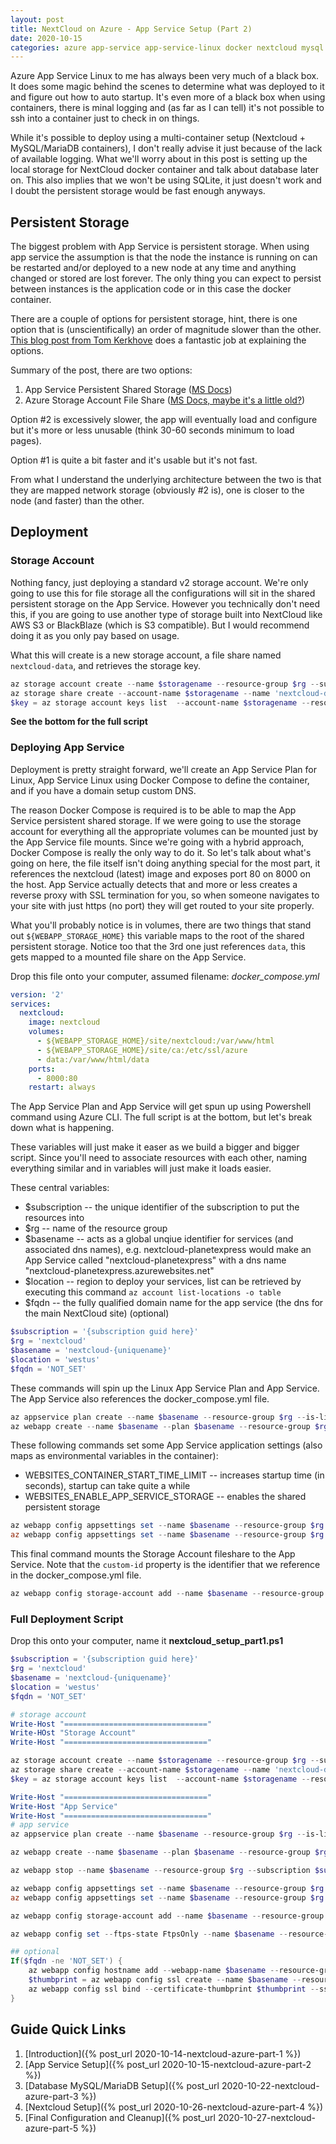```yaml
---
layout: post
title: NextCloud on Azure - App Service Setup (Part 2)
date: 2020-10-15
categories: azure app-service app-service-linux docker nextcloud mysql
---
```


Azure App Service Linux to me has always been very much of a black box.  It does some magic behind the scenes to determine what was deployed to it and figure out how to auto startup.  It's even more of a black box when using containers, there is minal logging and (as far as I can tell) it's not possible to ssh into a container just to check in on things.

While it's possible to deploy using a multi-container setup (Nextcloud + MySQL/MariaDB containers), I don't really advise it just because of the lack of available logging.  What we'll worry about in this post is setting up the local storage for NextCloud docker container and talk about database later on.  This also implies that we won't be using SQLite, it just doesn't work and I doubt the persistent storage would be fast enough anyways.

## Persistent Storage

The biggest problem with App Service is persistent storage.  When using app service the assumption is that the node the instance is running on can be restarted and/or deployed to a new node at any time and anything changed or stored are lost forever.  The only thing you can expect to persist between instances is the application code or in this case the docker container.

There are a couple of options for persistent storage, hint, there is one option that is (unscientifically) an order of magnitude slower than the other.  [This blog post from Tom Kerkhove](https://blog.tomkerkhove.be/2019/07/25/mounting-volumes-on-azure-web-app-for-containers/) does a fantastic job at explaining the options.

Summary of the post, there are two options:
1. App Service Persistent Shared Storage ([MS Docs](https://docs.microsoft.com/en-us/azure/app-service/configure-custom-container?pivots=container-linux#use-persistent-shared-storage))
1. Azure Storage Account File Share ([MS Docs, maybe it's a little old?](https://docs.microsoft.com/en-us/azure/app-service/configure-connect-to-azure-storage?pivots=container-linux))

Option #2 is excessively slower, the app will eventually load and configure but it's more or less unusable (think 30-60 seconds minimum to load pages).

Option #1 is quite a bit faster and it's usable but it's not fast.

From what I understand the underlying architecture between the two is that they are mapped network storage (obviously #2 is), one is closer to the node (and faster) than the other.

## Deployment

### Storage Account

Nothing fancy, just deploying a standard v2 storage account.  We're only going to use this for file storage all the configurations will sit in the shared persistent storage on the App Service.  However you technically don't need this, if you are going to use another type of storage built into NextCloud like AWS S3 or BlackBlaze (which is S3 compatible).  But I would recommend doing it as you only pay based on usage.

What this will create is a new storage account, a file share named `nextcloud-data`, and retrieves the storage key.

```powershell
az storage account create --name $storagename --resource-group $rg --subscription $subscription --access-tier Hot --sku 'Standard_LRS'
az storage share create --account-name $storagename --name 'nextcloud-data'
$key = az storage account keys list  --account-name $storagename --resource-group $rg --subscription $subscription --query [0].value
```
**See the bottom for the full script**

### Deploying App Service

Deployment is pretty straight forward, we'll create an App Service Plan for Linux, App Service Linux using Docker Compose to define the container, and if you have a domain setup custom DNS.

The reason Docker Compose is required is to be able to map the App Service persistent shared storage.  If we were going to use the storage account for everything all the appropriate volumes can be mounted just by the App Service file mounts.  Since we're going with a hybrid approach, Docker Compose is really the only way to do it.  So let's talk about what's going on here, the file itself isn't doing anything special for the most part, it references the nextcloud (latest) image and exposes port 80 on 8000 on the host.  App Service actually detects that and more or less creates a reverse proxy with SSL termination for you, so when someone navigates to your site with just https (no port) they will get routed to your site properly.

What you'll probably notice is in volumes, there are two things that stand out `${WEBAPP_STORAGE_HOME}` this variable maps to the root of the shared persistent storage.  Notice too that the 3rd one just references `data`, this gets mapped to a mounted file share on the App Service.

Drop this file onto your computer, assumed filename: *docker_compose.yml*
```yml
version: '2'
services:
  nextcloud:
    image: nextcloud
    volumes:
      - ${WEBAPP_STORAGE_HOME}/site/nextcloud:/var/www/html
      - ${WEBAPP_STORAGE_HOME}/site/ca:/etc/ssl/azure
      - data:/var/www/html/data
    ports:
      - 8000:80
    restart: always
```
The App Service Plan and App Service will get spun up using Powershell command using Azure CLI.  The full script is at the bottom, but let's break down what is happening.

These variables will just make it easer as we build a bigger and bigger script.  Since you'll need to associate resources with each other, naming everything similar and in variables will just make it loads easier.

These central variables:
- $subscription -- the unique identifier of the subscription to put the resources into
- $rg -- name of the resource group
- $basename -- acts as a global unqiue identifier for services (and associated dns names), e.g. nextcloud-planetexpress would make an App Service called "nextcloud-planetexpress" with a dns name "nextcloud-planetexpress.azurewebsites.net"
- $location -- region to deploy your services, list can be retrieved by executing this command `az account list-locations -o table`
- $fqdn -- the fully qualified domain name for the app service (the dns for the main NextCloud site) (optional)

```powershell
$subscription = '{subscription guid here}'
$rg = 'nextcloud'
$basename = 'nextcloud-{uniquename}'
$location = 'westus'
$fqdn = 'NOT_SET'
```
These commands will spin up the Linux App Service Plan and App Service.  The App Service also references the docker_compose.yml file.

```powershell
az appservice plan create --name $basename --resource-group $rg --is-linux --location $location --sku P1V2 --subscription $subscription
az webapp create --name $basename --plan $basename --resource-group $rg  --subscription $subscription --multicontainer-config-type compose --multicontainer-config-file docker_compose.yml
```

These following commands set some App Service application settings (also maps as environmental variables in the container):
- WEBSITES_CONTAINER_START_TIME_LIMIT -- increases startup time (in seconds), startup can take quite a while
- WEBSITES_ENABLE_APP_SERVICE_STORAGE -- enables the shared persistent storage

```powershell
az webapp config appsettings set --name $basename --resource-group $rg --subscription $subscription --settings WEBSITES_CONTAINER_START_TIME_LIMIT=1800
az webapp config appsettings set --name $basename --resource-group $rg --subscription $subscription --settings WEBSITES_ENABLE_APP_SERVICE_STORAGE=true
```

This final command mounts the Storage Account fileshare to the App Service.  Note that the `custom-id` property is the identifier that we reference in the docker_compose.yml file.

```powershell
az webapp config storage-account add --name $basename --resource-group $rg --account-name $storagename --access-key $key --share-name 'nextcloud-data' --custom-id 'data' --storage-type AzureFiles --mount-path '/var/www/html/data'
```

### Full Deployment Script

Drop this onto your computer, name it **nextcloud_setup_part1.ps1**
```powershell
$subscription = '{subscription guid here}'
$rg = 'nextcloud'
$basename = 'nextcloud-{uniquename}'
$location = 'westus'
$fqdn = 'NOT_SET'

# storage account
Write-Host "================================"
Write-HOst "Storage Account"
Write-Host "================================"

az storage account create --name $storagename --resource-group $rg --subscription $subscription --access-tier Hot --sku 'Standard_LRS'
az storage share create --account-name $storagename --name 'nextcloud-data'
$key = az storage account keys list  --account-name $storagename --resource-group $rg --subscription $subscription --query [0].value

Write-Host "================================"
Write-Host "App Service"
Write-Host "================================"
# app service
az appservice plan create --name $basename --resource-group $rg --is-linux --location $location --sku P1V2 --subscription $subscription

az webapp create --name $basename --plan $basename --resource-group $rg  --subscription $subscription --multicontainer-config-type compose --multicontainer-config-file docker_compose.yml

az webapp stop --name $basename --resource-group $rg --subscription $subscription

az webapp config appsettings set --name $basename --resource-group $rg --subscription $subscription --settings WEBSITES_CONTAINER_START_TIME_LIMIT=1800
az webapp config appsettings set --name $basename --resource-group $rg --subscription $subscription --settings WEBSITES_ENABLE_APP_SERVICE_STORAGE=true

az webapp config storage-account add --name $basename --resource-group $rg --account-name $storagename --access-key $key --share-name 'nextcloud-data' --custom-id 'data' --storage-type AzureFiles --mount-path '/var/www/html/data'

az webapp config set --ftps-state FtpsOnly --name $basename --resource-group $rg --subscription $subscription

## optional 
If($fqdn -ne 'NOT_SET') {
    az webapp config hostname add --webapp-name $basename --resource-group $rg --subscription $subscription --hostname $fqdn
    $thumbprint = az webapp config ssl create --name $basename --resource-group $rg --subscription $subscription --hostname $fqdn --query 'thumbprint'
    az webapp config ssl bind --certificate-thumbprint $thumbprint --ssl-type SNI --name $basename --resource-group $rg --subscription $subscription
}
```

## Guide Quick Links

1. [Introduction]({% post_url 2020-10-14-nextcloud-azure-part-1 %})
1. [App Service Setup]({% post_url 2020-10-15-nextcloud-azure-part-2 %})
1. [Database MySQL/MariaDB Setup]({% post_url 2020-10-22-nextcloud-azure-part-3 %})
1. [Nextcloud Setup]({% post_url 2020-10-26-nextcloud-azure-part-4 %})
1. [Final Configuration and Cleanup]({% post_url 2020-10-27-nextcloud-azure-part-5 %})